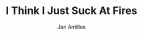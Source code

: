 ---
media: "images/rounds/round_2/suck_at_fires.png"
media_type: image
title: I Think I Just Suck At Fires
author: [Jan.Antilles]
desc: During the start of this round, there was an atmos bug that prevented fires from being lit.
---